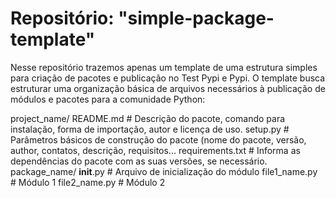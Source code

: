 # Repositório: "simple-package-template"

Nesse repositório trazemos apenas um template de uma estrutura simples para criação de pacotes e publicação no Test Pypi e Pypi.
O template busca estruturar uma organização básica de arquivos necessários à publicação de módulos e pacotes para a comunidade Python:

project_name/
    README.md          # Descrição do pacote, comando para instalação, forma de importação, autor e licença de uso. 
    setup.py           # Parâmetros básicos de construção do pacote (nome do pacote, versão, author, contatos, descrição, requisitos...
    requirements.txt   # Informa as dependências do pacote com as suas versões, se necessário.
    package_name/
        __init__.py    # Arquivo de inicialização do módulo
        file1_name.py  # Módulo 1
        file2_name.py  # Módulo 2
